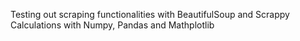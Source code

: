 Testing out scraping functionalities with BeautifulSoup and Scrappy
Calculations with Numpy, Pandas and Mathplotlib
